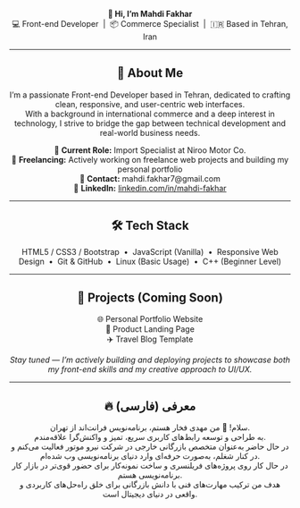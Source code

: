<p align="center">
  <strong>👋 Hi, I’m Mahdi Fakhar</strong><br/>
  💻 Front-end Developer &nbsp;|&nbsp; 📦 Commerce Specialist &nbsp;|&nbsp; 🇮🇷 Based in Tehran, Iran
</p>

<hr/>

<h2 align="center">🚀 About Me</h2>

<p align="center">
I’m a passionate Front-end Developer based in Tehran, dedicated to crafting clean, responsive, and user-centric web interfaces.<br/>
With a background in international commerce and a deep interest in technology, I strive to bridge the gap between technical development and real-world business needs.
</p>

<p align="center">
🔹 <strong>Current Role:</strong> Import Specialist at Niroo Motor Co.<br/>
🔹 <strong>Freelancing:</strong> Actively working on freelance web projects and building my personal portfolio<br/>
🔹 <strong>Contact:</strong> mahdi.fakhar7@gmail.com<br/>
🔹 <strong>LinkedIn:</strong> <a href="https://linkedin.com/in/mahdi-fakhar" target="_blank">linkedin.com/in/mahdi-fakhar</a>
</p>

<hr/>

<h2 align="center">🛠️ Tech Stack</h2>

<p align="center">
HTML5 / CSS3 / Bootstrap &nbsp;•&nbsp;
JavaScript (Vanilla) &nbsp;•&nbsp;
Responsive Web Design &nbsp;•&nbsp;
Git & GitHub &nbsp;•&nbsp;
Linux (Basic Usage) &nbsp;•&nbsp;
C++ (Beginner Level)
</p>

<hr/>

<h2 align="center">📁 Projects (Coming Soon)</h2>

<p align="center">
🌐 Personal Portfolio Website<br/>
📱 Product Landing Page<br/>
✈️ Travel Blog Template
</p>

<p align="center"><em>
Stay tuned — I’m actively building and deploying projects to showcase both my front-end skills and my creative approach to UI/UX.
</em></p>

<hr/>

<h2 align="center">🔥 معرفی (فارسی)</h2>

<p align="center">
سلام! 👋 من مهدی فخار هستم، برنامه‌نویس فرانت‌اند از تهران.<br/>
به طراحی و توسعه رابط‌های کاربری سریع، تمیز و واکنش‌گرا علاقه‌مندم.<br/>
در حال حاضر به‌عنوان متخصص بازرگانی خارجی در شرکت نیرو موتور فعالیت می‌کنم و در کنار شغلم، به‌صورت حرفه‌ای وارد دنیای برنامه‌نویسی وب شده‌ام.<br/>
در حال کار روی پروژه‌های فریلنسری و ساخت نمونه‌کار برای حضور قوی‌تر در بازار کار برنامه‌نویسی هستم.<br/>
هدف من ترکیب مهارت‌های فنی با دانش بازرگانی برای خلق راه‌حل‌های کاربردی و واقعی در دنیای دیجیتال است.
</p>
